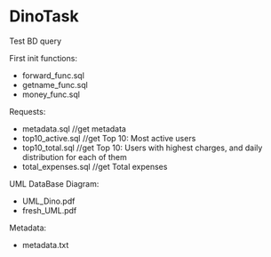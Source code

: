 # DinoTask
Test BD query

First init functions: 

 - forward_func.sql
 - getname_func.sql
 - money_func.sql

Requests:

 - metadata.sql //get metadata
 - top10_active.sql //get Top 10: Most active users
 - top10_total.sql //get Top 10: Users with highest charges, and daily distribution for each of them
 - total_expenses.sql //get Total expenses

UML DataBase Diagram: 
 
 - UML_Dino.pdf
 - fresh_UML.pdf

Metadata:
 
 -  metadata.txt

